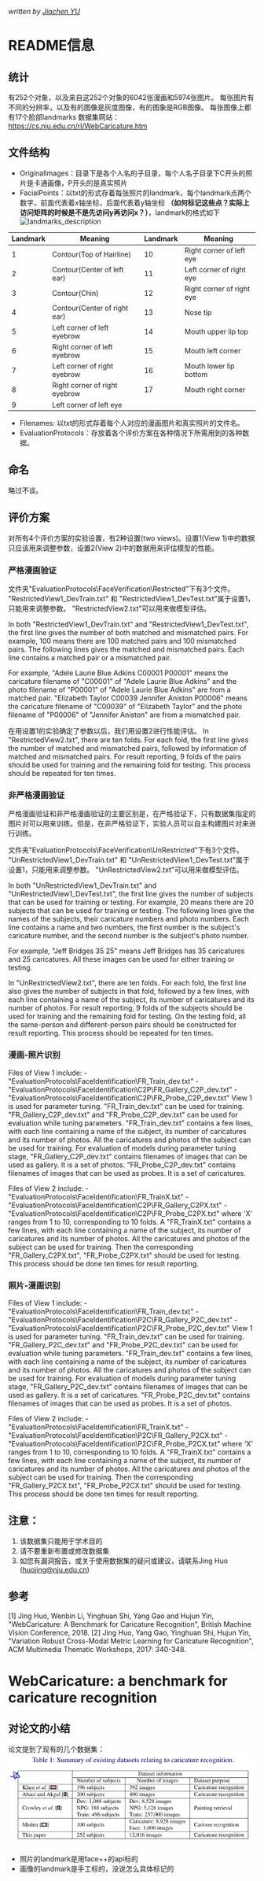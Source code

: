 *written by  [Jiachen YU](http://yujiachen.top/)*

# README信息
## 统计
有252个对象，以及来自这252个对象的6042张漫画和5974张图片。
每张图片有不同的分辨率，以及有的图像是灰度图像，有的图象是RGB图像。
每张图像上都有17个脸部landmarks
数据集网站：https://cs.nju.edu.cn/rl/WebCaricature.htm

## 文件结构
- OriginalImages：目录下是各个人名的子目录，每个人名子目录下C开头的照片是卡通画像，P开头的是真实照片
- FacialPoints：以txt的形式存着每张照片的landmark，每个landmark点两个数字，前面代表着x轴坐标，后面代表着y轴坐标 **（如何标记这些点？实际上访问矩阵的时候是不是先访问y再访问x？）**，landmark的格式如下
![landmarks_description](https://cs.nju.edu.cn/rl/Caricature_files/example/Landmarks_black.jpg)

| Landmark | Meaning | Landmark | Meaning |
| ------ | ------ | ------ | ------|
| 1 | Contour(Top of Hairline) | 10 | Right corner of left eye |
| 2 | Contour(Center of left ear) | 11 | Left corner of right eye |
| 3 | Contour(Chin) | 12 | Right corner of right eye |
| 4 | Contour(Center of right ear) | 13 | Nose tip |
| 5 | Left corner of left eyebrow | 14 | Mouth upper lip top |
| 6 | Right corner of left eyebrow | 15 | Mouth left corner |
| 7 | Left corner of right eyebrow | 16 | Mouth lower lip bottom |
| 8 | Right corner of right eyebrow | 17 | Mouth right corner |
| 9 | Left corner of left eye |  |  |
- Filenames: 以txt的形式存着每个人对应的漫画图片和真实照片的文件名。
- EvaluationProtocols：存放着各个评价方案在各种情况下所需用到的各种数据。

## 命名
略过不谈。

## 评价方案
对所有4个评价方案的实验设置，有2种设置(two views)。设置1(View 1)中的数据只应该用来调整参数，设置2(View 2)中的数据用来评估模型的性能。

### 严格漫画验证
文件夹"EvaluationProtocols\FaceVerification\Restricted"下有3个文件。
"RestrictedView1_DevTrain.txt" 和 "RestrictedView1_DevTest.txt"属于设置1，只能用来调整参数。
"RestrictedView2.txt"可以用来做模型评估。

In both "RestrictedView1_DevTrain.txt" and "RestrictedView1_DevTest.txt", the first line gives the number of both matched and mismatched pairs. For example, 100 means there are 100 matched pairs and 100 mismatched pairs. The following lines gives the matched and mismatched pairs. Each line contains a matched pair or a mismatched pair.

For example, "Adele Laurie Blue Adkins	C00001	P00001" means the caricature filename of "C00001" of "Adele Laurie Blue Adkins" and the photo filename of "P00001" of "Adele Laurie Blue Adkins" are from a matched pair.
"Elizabeth Taylor	C00039	Jennifer Aniston	P00006" means the caricature filename of "C00039" of "Elizabeth Taylor" and the photo filename of "P00006" of "Jennifer Aniston" are from a mismatched pair.

在用设置1的实验确定了参数以后，我们用设置2进行性能评估。
In "RestrictedView2.txt", there are ten folds. For each fold, the first line gives the number of matched and mismatched pairs, followed by information of matched and mismatched pairs. For result reporting, 9 folds of the pairs should be used for training and the remaining fold for testing. This process should be repeated for ten times.

### 非严格漫画验证
严格漫画验证和非严格漫画验证的主要区别是，在严格验证下，只有数据集指定的图片对可以用来训练。但是，在非严格验证下，实验人员可以自主构建图片对来进行训练。

文件夹"EvaluationProtocols\FaceVerification\UnRestricted"下有3个文件。
"UnRestrictedView1_DevTrain.txt" 和 "UnRestrictedView1_DevTest.txt"属于设置1，只能用来调整参数。
"UnRestrictedView2.txt"可以用来做模型评估。

In both "UnRestrictedView1_DevTrain.txt" and "UnRestrictedView1_DevTest.txt", the first line gives the number of subjects that can be used for training or testing. For example, 20 means there are 20 subjects that can be used for training or testing. The following lines give the names of the subjects, their caricature numbers and photo numbers. Each line contains a name and two numbers, the first number is the subject's caricature number, and the second number is the subject's photo number.

For example, "Jeff Bridges	35	25" means Jeff Bridges has 35 caricatures and 25 caricatures. All these images can be used for either training or testing.

In "UnRestrictedView2.txt", there are ten folds. For each fold, the first line also gives the number of subjects in that fold, followed by a few lines, with each line containing a name of the subject, its number of caricatures and its number of photos. For result reporting, 9 folds of the subjects should be used for training and the remaining fold for testing. On the testing fold, all the same-person and different-person pairs should be constructed for result reporting. This process should be repeated for ten times. 

### 漫画-照片识别
Files of View 1 include:
-"EvaluationProtocols\FaceIdentification\FR_Train_dev.txt" 
-"EvaluationProtocols\FaceIdentification\C2P\FR_Gallery_C2P_dev.txt" 
-"EvaluationProtocols\FaceIdentification\C2P\FR_Probe_C2P_dev.txt"
View 1 is used for parameter tuning. "FR_Train_dev.txt" can be used for training. "FR_Gallery_C2P_dev.txt" and "FR_Probe_C2P_dev.txt" can be used for evaluation while tuning parameters. 
"FR_Train_dev.txt" contains a few lines, with each line containing a name of the subject, its number of caricatures and its number of photos. All the caricatures and photos of the subject can be used for training. For evaluation of models during parameter tuning stage, "FR_Gallery_C2P_dev.txt" contains filenames of images that can be used as gallery. It is a set of photos. "FR_Probe_C2P_dev.txt" contains filenames of images that can be used as probes. It is a set of caricatures.  

Files of View 2 include:
-"EvaluationProtocols\FaceIdentification\FR_TrainX.txt"
-"EvaluationProtocols\FaceIdentification\C2P\FR_Gallery_C2PX.txt"
-"EvaluationProtocols\FaceIdentification\C2P\FR_Probe_C2PX.txt" 
where 'X' ranges from 1 to 10, corresponding to 10 folds. A "FR_TrainX.txt" contains a few lines, with each line containing a name of the subject, its number of caricatures and its number of photos. All the caricatures and photos of the subject can be used for training. Then the corresponding "FR_Gallery_C2PX.txt", "FR_Probe_C2PX.txt" should be used for testing. This process should be done ten times for result reporting.

### 照片-漫画识别
Files of View 1 include:
-"EvaluationProtocols\FaceIdentification\FR_Train_dev.txt" 
-"EvaluationProtocols\FaceIdentification\P2C\FR_Gallery_P2C_dev.txt" 
-"EvaluationProtocols\FaceIdentification\P2C\FR_Probe_P2C_dev.txt"
View 1 is used for parameter tuning. "FR_Train_dev.txt" can be used for training. "FR_Gallery_P2C_dev.txt" and "FR_Probe_P2C_dev.txt" can be used for evaluation while tuning parameters. 
"FR_Train_dev.txt" contains a few lines, with each line containing a name of the subject, its number of caricatures and its number of photos. All the caricatures and photos of the subject can be used for training. For evaluation of models during parameter tuning stage, "FR_Gallery_P2C_dev.txt" contains filenames of images that can be used as gallery. It is a set of caricatures. "FR_Probe_P2C_dev.txt" contains filenames of images that can be used as probes. It is a set of photos.  

Files of View 2 include:
-"EvaluationProtocols\FaceIdentification\FR_TrainX.txt"
-"EvaluationProtocols\FaceIdentification\P2C\FR_Gallery_P2CX.txt"
-"EvaluationProtocols\FaceIdentification\P2C\FR_Probe_P2CX.txt" 
where 'X' ranges from 1 to 10, corresponding to 10 folds. A "FR_TrainX.txt" contains a few lines, with each line containing a name of the subject, its number of caricatures and its number of photos. All the caricatures and photos of the subject can be used for training. Then the corresponding "FR_Gallery_P2CX.txt", "FR_Probe_P2CX.txt" should be used for testing. This process should be done ten times for result reporting.

## 注意：
1. 该数据集只能用于学术目的
2. 请不要重新布置或修改数据集
3. 如您有漏洞报告，或关于使用数据集的疑问或建议，请联系Jing Huo (huojing@nju.edu.cn)

## 参考
[1] Jing Huo, Wenbin Li, Yinghuan Shi, Yang Gao and Hujun Yin, "WebCaricature: A Benchmark for Caricature Recognition", British Machine Vision Conference, 2018.
[2] Jing Huo, Yang Gao, Yinghuan Shi, Hujun Yin, "Variation Robust Cross-Modal Metric Learning for Caricature Recognition", ACM Multimedia Thematic Workshops, 2017: 340-348.

# WebCaricature: a benchmark for caricature recognition
## 对论文的小结

论文提到了现有的几个数据集：
![](reports\elements\existing_datasets_relating_to_caricature.png)

- 照片的landmark是用face++的api标的
- 画像的landmark是手工标的，没说怎么具体标记的